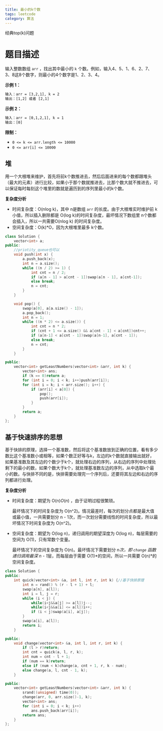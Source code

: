 ```yaml
---
title: 最小的k个数
tags: leetcode
category: 算法
---
```


经典top(k)问题

<!--more-->

# 题目描述

输入整数数组 `arr` ，找出其中最小的 `k` 个数。例如，输入4、5、1、6、2、7、3、8这8个数字，则最小的4个数字是1、2、3、4。

 

**示例 1：**

```txt
输入：arr = [3,2,1], k = 2
输出：[1,2] 或者 [2,1]
```

**示例 2：**

```txt
输入：arr = [0,1,2,1], k = 1
输出：[0]
```

 

**限制：**

- `0 <= k <= arr.length <= 10000`
- `0 <= arr[i] <= 10000`

## 堆

​       用一个大根堆来维护，首先将前k个数推进去，然后后面进来的每个数都跟堆头（最大的元素）进行比较，如果小于那个数就推进去，比那个数大就不推进去，可以保证每时每刻这个堆里的数就是遍历到的序列里最小的k个数。

**复杂度分析**

- 时间复杂度：O(nlog k)，其中 n是数组 `arr` 的长度。由于大根堆实时维护前 k 小值，所以插入删除都是  O(log k)的时间复杂度，最坏情况下数组里 n个数都会插入，所以一共需要O(nlog k) 的时间复杂度。
- 空间复杂度：O(k)*O，因为大根堆里最多 k个数。

```c++
class Solution {
    vector<int> a;
public:
    //priotity_queue也可以
    void push(int x) {
        a.push_back(x);
        int n = a.size();
        while ((n / 2) >= 1) {
            int cnt = n / 2;
            if (a[n - 1] > a[cnt - 1])swap(a[n - 1], a[cnt-1]);
            else break;
            n = cnt;
        }
    }

    void pop() {
        swap(a[0], a[a.size() - 1]);
        a.pop_back();
        int n = 1;
        while ((n * 2) <= a.size()) {
            int cnt = n * 2;
            if (cnt + 1 <= a.size() && a[cnt - 1] < a[cnt])cnt++;
            if (a[n-1] < a[cnt - 1])swap(a[n-1], a[cnt - 1]);
            else break;
            n = cnt;
        }
    }

public:
    vector<int> getLeastNumbers(vector<int> &arr, int k) {
        vector<int> ans;
        if (k == 0)return a;
        for (int i = 0; i < k; i++)push(arr[i]);
        for (int i = k; i < arr.size(); i++) {
            if (arr[i] < a[0]) {
                pop();
                push(arr[i]);
            }
        }
        return a;
    }
};
```

## 基于快速排序的思想

​       基于快排的原理，选择一个基准数，然后将这个基准数放到正确的位置，看有多少数比这个基准数小或相等，如果个数正好等与k，左边的k个数就直接输出就好，如果基准数及其左边的个数少于k个，就处理右边的序列，从右边的序列中处理处剩下的最小的数，如果个数大于k个，就处理基准数左边的序列，从中选取k个最小的数。与快排不同的是，快排需要处理完一个序列后，还要将其左边和右边的序列都进行处理。

  **复杂度分析**

- 时间复杂度：期望为 O(n)*O*(*n*) ，由于证明过程很繁琐。

  最坏情况下的时间复杂度为 O(n^2)。情况最差时，每次的划分点都是最大值或最小值，一共需要划分 n - 1次，而一次划分需要线性的时间复杂度，所以最坏情况下时间复杂度为 O(n^2)。

- 空间复杂度：期望为 O(log n)，递归调用的期望深度为 O(log n)，每层需要的空间为 O(1)，只有常数个变量。

  最坏情况下的空间复杂度为 O(n)。最坏情况下需要划分 n*次，即 `change` 函数递归调用最深 n - 1*层，而每层由于需要 O(1)*的空间，所以一共需要 O(n)*的空间复杂度。

```c++
class Solution {
public:
    int quick(vector<int> &a, int l, int r, int k) {//基于快排原理
        int n = rand() % (r - l + 1) + l;
        swap(a[n], a[l]);
        int i = l, j = r;
        while (i < j) {
            while(i<j&&a[j] >= a[l])j--;
            while(i<j&&a[i] <= a[l])i++;
            if (i < j)swap(a[i], a[j]);
        }
        swap(a[i], a[l]);
        return i;
    }

public:
    void change(vector<int> &a, int l, int r, int k) {
        if (l > r)return;
        int cnt = quick(a, l, r, k);
        int num = cnt - l + 1;
        if (num == k)return;
        else if (num < k)change(a, cnt + 1, r, k - num);
        else change(a, l, cnt - 1, k);
    }

public:
    vector<int> getLeastNumbers(vector<int> &arr, int k) {
        srand((unsigned) time(0));
        change(arr, 0, arr.size()-1, k);
        vector<int> ans;
        for (int i = 0; i < k; i++)
            ans.push_back(arr[i]);
        return ans;
    }
};

```

